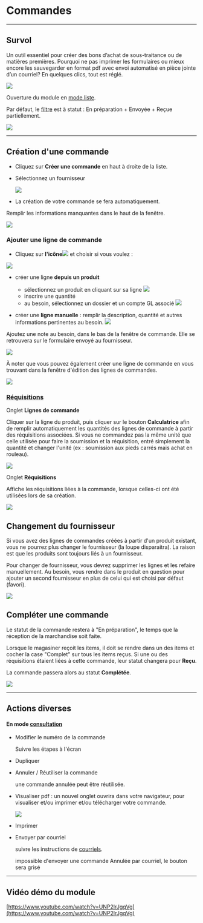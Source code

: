 # Commandes

---

## Survol

Un outil essentiel pour créer des bons d’achat de sous-traitance ou de matières premières. Pourquoi ne pas imprimer les formulaires ou mieux encore les sauvegarder en format pdf avec envoi automatisé en pièce jointe d’un courriel? En quelques clics, tout est réglé.

![](../../static/img/Commandes_01.png)

Ouverture du module en [mode liste](../03-Fonctionnalités%20générales/02-navigation.md#mode-liste).

Par défaut, le [filtre](../03-Fonctionnalités%20générales/02-navigation.md#filtres-et-tris) est à statut : En préparation + Envoyée + Reçue partiellement.

![](../../static/img/Commandes_02.png)

---

## Création d'une commande

- Cliquez sur **Créer une commande** en haut à droite de la liste.


- Sélectionnez un fournisseur

  ![](../../static/img/Commandes_03.png)

 
- La création de votre commande se fera automatiquement.

Remplir les informations manquantes dans le haut de la fenêtre.

![](../../static/img/Commandes_04.png)

### Ajouter une ligne de commande

- Cliquez sur **l'icône**![](../../static/img/Contacts_2_iconeajout.png) et choisir si vous voulez :

![](../../static/img/Commandes_05.png)
  - créer une ligne **depuis un produit**
    - sélectionnez un produit en cliquant sur sa ligne
    ![](../../static/img/Commandes_06.png)
    - inscrire une quantité
    - au besoin, sélectionnez un dossier et un compte GL associé
    ![](../../static/img/Commandes_07.png)

  - créer une **ligne manuelle** : remplir la description, quantité et autres informations pertinentes au besoin.
    ![](../../static/img/Commandes_09.png)



Ajoutez une note au besoin, dans le bas de la fenêtre de commande. Elle se retrouvera sur le formulaire envoyé au fournisseur. 

![](../../static/img/Commandes_10.png)

À noter que vous pouvez également créer une ligne de commande en vous trouvant dans la fenêtre d'édition des lignes de commandes.

![](../../static/img/Commandes_13.png)

### [Réquisitions](../06-Achats/02-requisitions.md)

Onglet **Lignes de commande**

Cliquer sur la ligne du produit, puis cliquer sur le bouton **Calculatrice** afin de remplir automatiquement les quantités des lignes de commande à partir des réquisitions associées. Si vous ne commandez pas la même unité que celle utilisée pour faire la soumission et la réquisition, entré simplement la quantité et changer l'unité (ex : soumission aux pieds carrés mais achat en rouleau).

![](../../static/img/Commandes_14.png)

Onglet **Réquisitions**

Affiche les réquisitions liées à la commande, lorsque celles-ci ont été utilisées lors de sa création.

![](../../static/img/Commandes_12.png)

## Changement du fournisseur

Si vous avez des lignes de commandes créées à partir d'un produit existant, vous ne pourrez plus changer le fournisseur (la loupe disparaitra). La raison est que les produits sont toujours liés à un fournisseur.

Pour changer de fournisseur, vous devrez supprimer les lignes et les refaire manuellement.
Au besoin, vous rendre dans le produit en question pour ajouter un second fournisseur en plus de celui qui est choisi par défaut (favori).

![](../../static/img/Produits_07.png)


## Compléter une commande

Le statut de la commande restera à "En préparation", le temps que la réception de la marchandise soit faite. 

Lorsque le magasiner reçoit les items, il doit se rendre dans un des items et cocher la case "Complet" sur tous les items reçus. Si une ou des réquisitions étaient liées à cette commande, leur statut changera pour **Reçu**.

La commande passera alors au statut **Complétée**. 

![](../../static/img/Commande_complet.gif)


---

###

## Actions diverses

#### En mode [consultation](../03-Fonctionnalités%20générales/02-navigation.md#mode-consultation)

- Modifier le numéro de la commande

  Suivre les étapes à l'écran

- Dupliquer
- Annuler / Réutiliser la commande

  une commande annulée peut être réutilisée.

- Visualiser pdf : un nouvel onglet ouvrira dans votre navigateur, pour visualiser et/ou imprimer et/ou télécharger votre commande.

  ![](../../static/img/Commandes_11.png)

- Imprimer
- Envoyer par courriel

  suivre les instructions de [courriels](../03-Fonctionnalités%20générales/01-courriels.md).

  impossible d'envoyer une commande Annulée par courriel, le bouton sera grisé

---

## Vidéo démo du module

[https://www.youtube.com/watch?v=UNP2lrJgqVg](https://www.youtube.com/watch?v=UNP2lrJgqVg)
